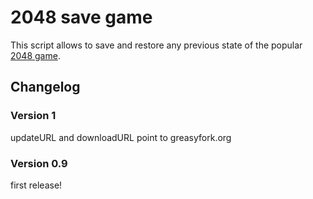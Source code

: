 2048 save game
==============

This script allows to save and restore any previous state of the
popular [2048 game](http://gabrielecirulli.github.io/2048/).

## Changelog

### Version 1
updateURL and downloadURL point to greasyfork.org

### Version 0.9
first release!
